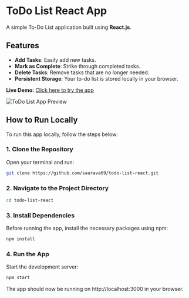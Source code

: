 # ToDo List React App

A simple To-Do List application built using **React.js**.

## Features

- **Add Tasks**: Easily add new tasks.
- **Mark as Complete**: Strike through completed tasks.
- **Delete Tasks**: Remove tasks that are no longer needed.
- **Persistent Storage**: Your to-do list is stored locally in your browser.
  
**Live Demo:** [Click here to try the app](https://saurava69.github.io/todo-list-react/)

![ToDo List App Preview](todo-list-react.gif)

## How to Run Locally

To run this app locally, follow the steps below:

### 1. Clone the Repository

Open your terminal and run:

```bash
git clone https://github.com/saurava69/todo-list-react.git
```

### 2. Navigate to the Project Directory

```bash
cd todo-list-react
```
### 3. Install Dependencies
Before running the app, install the necessary packages using npm:

```bash
npm install
```

### 4. Run the App
Start the development server:

```bash
npm start
```
The app should now be running on http://localhost:3000 in your browser.

